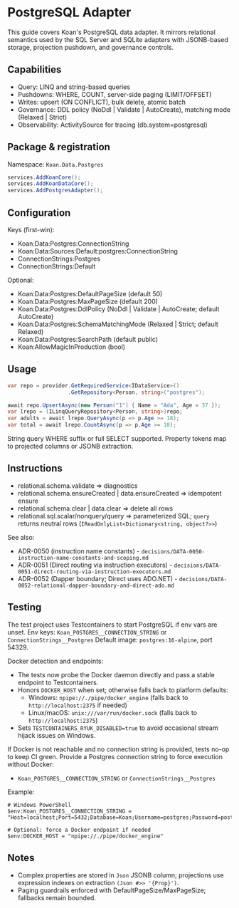 # PostgreSQL Adapter

This guide covers Koan's PostgreSQL data adapter. It mirrors relational semantics used by the SQL Server and SQLite adapters with JSONB-based storage, projection pushdown, and governance controls.

## Capabilities

- Query: LINQ and string-based queries
- Pushdowns: WHERE, COUNT, server-side paging (LIMIT/OFFSET)
- Writes: upsert (ON CONFLICT), bulk delete, atomic batch
- Governance: DDL policy (NoDdl | Validate | AutoCreate), matching mode (Relaxed | Strict)
- Observability: ActivitySource for tracing (db.system=postgresql)

## Package & registration

Namespace: `Koan.Data.Postgres`

```csharp
services.AddKoanCore();
services.AddKoanDataCore();
services.AddPostgresAdapter();
```

## Configuration

Keys (first-win):

- Koan:Data:Postgres:ConnectionString
- Koan:Data:Sources:Default:postgres:ConnectionString
- ConnectionStrings:Postgres
- ConnectionStrings:Default

Optional:

- Koan:Data:Postgres:DefaultPageSize (default 50)
- Koan:Data:Postgres:MaxPageSize (default 200)
- Koan:Data:Postgres:DdlPolicy (NoDdl | Validate | AutoCreate; default AutoCreate)
- Koan:Data:Postgres:SchemaMatchingMode (Relaxed | Strict; default Relaxed)
- Koan:Data:Postgres:SearchPath (default public)
- Koan:AllowMagicInProduction (bool)

## Usage

```csharp
var repo = provider.GetRequiredService<IDataService>()
                   .GetRepository<Person, string>("postgres");

await repo.UpsertAsync(new Person("1") { Name = "Ada", Age = 37 });
var lrepo = (ILinqQueryRepository<Person, string>)repo;
var adults = await lrepo.QueryAsync(p => p.Age >= 18);
var total = await lrepo.CountAsync(p => p.Age >= 18);
```

String query WHERE suffix or full SELECT supported. Property tokens map to projected columns or JSONB extraction.

## Instructions

- relational.schema.validate => diagnostics
- relational.schema.ensureCreated | data.ensureCreated => idempotent ensure
- relational.schema.clear | data.clear => delete all rows
- relational.sql.scalar/nonquery/query => parameterized SQL; `query` returns neutral rows (`IReadOnlyList<Dictionary<string, object?>>`)

See also:

- ADR-0050 (instruction name constants) - `decisions/DATA-0050-instruction-name-constants-and-scoping.md`
- ADR-0051 (Direct routing via instruction executors) - `decisions/DATA-0051-direct-routing-via-instruction-executors.md`
- ADR-0052 (Dapper boundary; Direct uses ADO.NET) - `decisions/DATA-0052-relational-dapper-boundary-and-direct-ado.md`

## Testing

The test project uses Testcontainers to start PostgreSQL if env vars are unset.
Env keys: `Koan_POSTGRES__CONNECTION_STRING` or `ConnectionStrings__Postgres`
Default image: `postgres:16-alpine`, port 54329.

Docker detection and endpoints:

- The tests now probe the Docker daemon directly and pass a stable endpoint to Testcontainers.
- Honors `DOCKER_HOST` when set; otherwise falls back to platform defaults:
  - Windows: `npipe://./pipe/docker_engine` (falls back to `http://localhost:2375` if needed)
  - Linux/macOS: `unix:///var/run/docker.sock` (falls back to `http://localhost:2375`)
- Sets `TESTCONTAINERS_RYUK_DISABLED=true` to avoid occasional stream hijack issues on Windows.

If Docker is not reachable and no connection string is provided, tests no-op to keep CI green. Provide a Postgres connection string to force execution without Docker:

- `Koan_POSTGRES__CONNECTION_STRING` or `ConnectionStrings__Postgres`

Example:

```
# Windows PowerShell
$env:Koan_POSTGRES__CONNECTION_STRING = "Host=localhost;Port=5432;Database=Koan;Username=postgres;Password=postgres"

# Optional: force a Docker endpoint if needed
$env:DOCKER_HOST = "npipe://./pipe/docker_engine"
```

## Notes

- Complex properties are stored in `Json` JSONB column; projections use expression indexes on extraction `(Json #>> '{Prop}')`.
- Paging guardrails enforced with DefaultPageSize/MaxPageSize; fallbacks remain bounded.
